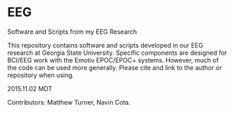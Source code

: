 # EEG
Software and Scripts from my EEG Research

This repository contains software and scripts developed in our EEG research at Georgia State University.  Specific components are designed for BCI/EEG work with the Emotiv EPOC/EPOC+ systems.  However, much of the code can be used more generally.  Please cite and link to the author or repository when using.

2015.11.02 MDT

Contributors: Matthew Turner, Navin Cota.
